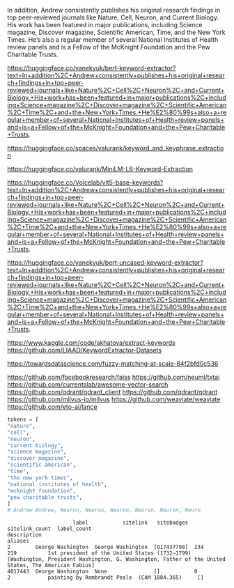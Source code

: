In addition, Andrew consistently publishes his original research findings in top peer-reviewed journals like Nature, Cell, Neuron, and Current Biology. His work has been featured in major publications, including Science magazine, Discover magazine, Scientific American, Time, and the New York Times. He’s also a regular member of several National Institutes of Health review panels and is a Fellow of the McKnight Foundation and the Pew Charitable Trusts.

https://huggingface.co/yanekyuk/bert-keyword-extractor?text=In+addition%2C+Andrew+consistently+publishes+his+original+research+findings+in+top+peer-reviewed+journals+like+Nature%2C+Cell%2C+Neuron%2C+and+Current+Biology.+His+work+has+been+featured+in+major+publications%2C+including+Science+magazine%2C+Discover+magazine%2C+Scientific+American%2C+Time%2C+and+the+New+York+Times.+He%E2%80%99s+also+a+regular+member+of+several+National+Institutes+of+Health+review+panels+and+is+a+Fellow+of+the+McKnight+Foundation+and+the+Pew+Charitable+Trusts.


https://huggingface.co/spaces/valurank/keyword_and_keyphrase_extraction

https://huggingface.co/valurank/MiniLM-L6-Keyword-Extraction

https://huggingface.co/Voicelab/vlt5-base-keywords?text=In+addition%2C+Andrew+consistently+publishes+his+original+research+findings+in+top+peer-reviewed+journals+like+Nature%2C+Cell%2C+Neuron%2C+and+Current+Biology.+His+work+has+been+featured+in+major+publications%2C+including+Science+magazine%2C+Discover+magazine%2C+Scientific+American%2C+Time%2C+and+the+New+York+Times.+He%E2%80%99s+also+a+regular+member+of+several+National+Institutes+of+Health+review+panels+and+is+a+Fellow+of+the+McKnight+Foundation+and+the+Pew+Charitable+Trusts.

https://huggingface.co/yanekyuk/bert-uncased-keyword-extractor?text=In+addition%2C+Andrew+consistently+publishes+his+original+research+findings+in+top+peer-reviewed+journals+like+Nature%2C+Cell%2C+Neuron%2C+and+Current+Biology.+His+work+has+been+featured+in+major+publications%2C+including+Science+magazine%2C+Discover+magazine%2C+Scientific+American%2C+Time%2C+and+the+New+York+Times.+He%E2%80%99s+also+a+regular+member+of+several+National+Institutes+of+Health+review+panels+and+is+a+Fellow+of+the+McKnight+Foundation+and+the+Pew+Charitable+Trusts.

https://www.kaggle.com/code/akhatova/extract-keywords
https://github.com/LIAAD/KeywordExtractor-Datasets

https://towardsdatascience.com/fuzzy-matching-at-scale-84f2bfd0c536

https://github.com/facebookresearch/faiss
https://github.com/neuml/txtai
https://github.com/currentslab/awesome-vector-search
https://github.com/qdrant/qdrant_client
https://github.com/qdrant/qdrant
https://github.com/milvus-io/milvus
https://github.com/weaviate/weaviate
https://github.com/eto-ai/lance


```python
tokens = [
"nature",
"cell",
"neuron",
"current biology",
"science magazine",
"discover magazine",
"scientific american",
"time",
"the new york times",
"national institutes of health",
"mcknight foundation",
"pew charitable trusts",
]
# Andrew Andrew, Neuron, Neuron, Neuron, Neuron, Neuron, Neuro

```

```commandline
                     label           sitelink   sitebadges  sitelink_count  label_count                                     description                                                                                              aliases
2        George Washington  George Washington  [Q17437798]  234             219          1st president of the United States (1732−1799)  [Washington, President Washington, G. Washington, Father of the United States, The American Fabius]
4017443  George Washington  None               []           0               2            painting by Rembrandt Peale  (CAM 1884.365)     []  
```

